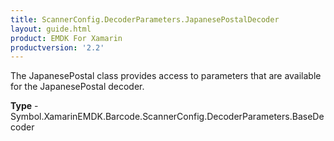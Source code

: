 ```yaml
---
title: ScannerConfig.DecoderParameters.JapanesePostalDecoder
layout: guide.html
product: EMDK For Xamarin
productversion: '2.2'
---
```

The JapanesePostal class provides access to parameters that are available for the JapanesePostal decoder.

**Type** - Symbol.XamarinEMDK.Barcode.ScannerConfig.DecoderParameters.BaseDecoder







